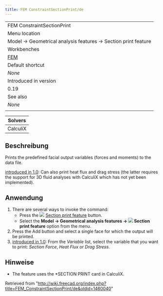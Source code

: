 ```yaml
---
title: FEM ConstraintSectionPrint/de
---
```

|  |
| --- |
| FEM ConstraintSectionPrint |
| Menu location |
| Model → Geometrical analysis features → Section print feature |
| Workbenches |
| [FEM](/FEM_Workbench "FEM Workbench") |
| Default shortcut |
| *None* |
| Introduced in version |
| 0.19 |
| See also |
| *None* |
|  |

| Solvers |
| --- |
| CalculiX |

## Beschreibung

Prints the predefined facial output variables (forces and moments) to the data file.

[introduced in 1.0](/Release_notes_1.0 "Release notes 1.0"): Can also print heat flux and drag stress (the latter requires the support for 3D fluid analyses with CalculiX which has not yet been implemented).

## Anwendung

1. There are several ways to invoke the command:
   * Press the ![](/images/FEM_ConstraintSectionPrint.svg) [Section print feature](/FEM_ConstraintSectionPrint "FEM ConstraintSectionPrint") button.
   * Select the **Model → Geometrical analysis features → ![](/images/FEM_ConstraintSectionPrint.svg) Section print feature** option from the menu.
2. Press the Add button and select a single face for which the output will be printed.
3. [introduced in 1.0](/Release_notes_1.0 "Release notes 1.0"): From the *Variable* list, select the variable that you want to print: *Section Force*, *Heat Flux* or *Drag Stress*.

## Hinweise

* The feature uses the \*SECTION PRINT card in CalculiX.

Retrieved from "<http://wiki.freecad.org/index.php?title=FEM_ConstraintSectionPrint/de&oldid=1460040>"